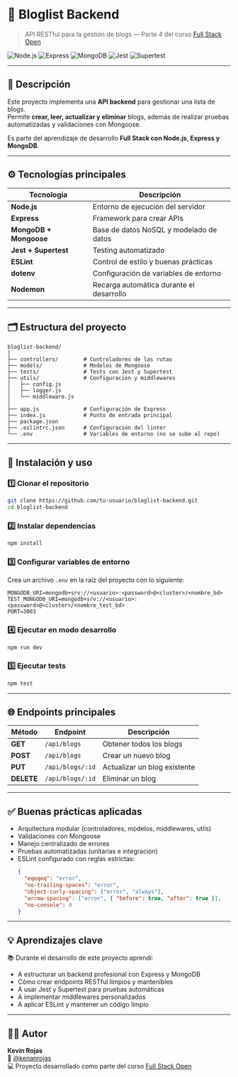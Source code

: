 # 📰 Bloglist Backend

> API RESTful para la gestión de blogs — Parte 4 del curso [Full Stack Open](https://fullstackopen.com/en/)

![Node.js](https://img.shields.io/badge/Node.js-339933?style=for-the-badge&logo=node.js&logoColor=white)
![Express](https://img.shields.io/badge/Express.js-000000?style=for-the-badge&logo=express&logoColor=white)
![MongoDB](https://img.shields.io/badge/MongoDB-4EA94B?style=for-the-badge&logo=mongodb&logoColor=white)
![Jest](https://img.shields.io/badge/Jest-C21325?style=for-the-badge&logo=jest&logoColor=white)
![Supertest](https://img.shields.io/badge/Supertest-FFCA28?style=for-the-badge&logo=testing-library&logoColor=black)

---

## 🧩 Descripción

Este proyecto implementa una **API backend** para gestionar una lista de blogs.  
Permite **crear, leer, actualizar y eliminar** blogs, además de realizar pruebas automatizadas y validaciones con Mongoose.  

Es parte del aprendizaje de desarrollo **Full Stack con Node.js, Express y MongoDB**.

---

## ⚙️ Tecnologías principales

| Tecnología | Descripción |
|-------------|--------------|
| **Node.js** | Entorno de ejecución del servidor |
| **Express** | Framework para crear APIs |
| **MongoDB + Mongoose** | Base de datos NoSQL y modelado de datos |
| **Jest + Supertest** | Testing automatizado |
| **ESLint** | Control de estilo y buenas prácticas |
| **dotenv** | Configuración de variables de entorno |
| **Nodemon** | Recarga automática durante el desarrollo |

---

## 🗂️ Estructura del proyecto

```
bloglist-backend/
│
├── controllers/        # Controladores de las rutas
├── models/             # Modelos de Mongoose
├── tests/              # Tests con Jest y Supertest
├── utils/              # Configuración y middlewares
│   ├── config.js
│   ├── logger.js
│   └── middleware.js
│
├── app.js              # Configuración de Express
├── index.js            # Punto de entrada principal
├── package.json
├── .eslintrc.json      # Configuración del linter
└── .env                # Variables de entorno (no se sube al repo)
```

---

## 🚀 Instalación y uso

### 1️⃣ Clonar el repositorio
```bash
git clone https://github.com/tu-usuario/bloglist-backend.git
cd bloglist-backend
```

### 2️⃣ Instalar dependencias
```bash
npm install
```

### 3️⃣ Configurar variables de entorno
Crea un archivo `.env` en la raíz del proyecto con lo siguiente:

```env
MONGODB_URI=mongodb+srv://<usuario>:<password>@<cluster>/<nombre_bd>
TEST_MONGODB_URI=mongodb+srv://<usuario>:<password>@<cluster>/<nombre_test_bd>
PORT=3003
```

### 4️⃣ Ejecutar en modo desarrollo
```bash
npm run dev
```

### 5️⃣ Ejecutar tests
```bash
npm test
```

---

## 🌐 Endpoints principales

| Método | Endpoint | Descripción |
|---------|-----------|-------------|
| **GET** | `/api/blogs` | Obtener todos los blogs |
| **POST** | `/api/blogs` | Crear un nuevo blog |
| **PUT** | `/api/blogs/:id` | Actualizar un blog existente |
| **DELETE** | `/api/blogs/:id` | Eliminar un blog |

---

## ✅ Buenas prácticas aplicadas

- Arquitectura modular (controladores, modelos, middlewares, utils)
- Validaciones con Mongoose
- Manejo centralizado de errores
- Pruebas automatizadas (unitarias e integración)
- ESLint configurado con reglas estrictas:
  ```json
  {
    "eqeqeq": "error",
    "no-trailing-spaces": "error",
    "object-curly-spacing": ["error", "always"],
    "arrow-spacing": ["error", { "before": true, "after": true }],
    "no-console": 0
  }
  ```

---

## 💡 Aprendizajes clave

📚 Durante el desarrollo de este proyecto aprendí:
- A estructurar un backend profesional con Express y MongoDB  
- Cómo crear endpoints RESTful limpios y mantenibles  
- A usar Jest y Supertest para pruebas automáticas  
- A implementar middlewares personalizados  
- A aplicar ESLint y mantener un código limpio  

---

## 👨‍💻 Autor

**Kevin Rojas**  
📧 [@kenanrojas](https://github.com/kenanrojas)  
💻 Proyecto desarrollado como parte del curso [Full Stack Open](https://fullstackopen.com/en/)
